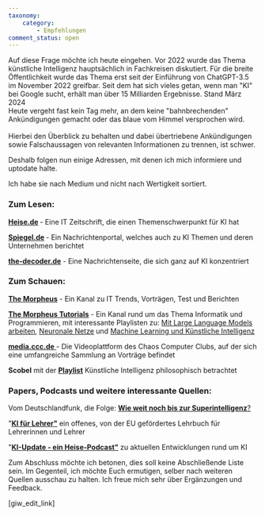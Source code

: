 ```yaml
---
taxonomy:
    category:
        - Empfehlungen
comment_status: open 
---
```


<!-- wp:paragraph -->
<p>Auf diese Frage möchte ich heute eingehen. Vor 2022 wurde das Thema künstliche Intelligenz hauptsächlich in Fachkreisen diskutiert. Für die breite Öffentlichkeit wurde das Thema erst seit der Einführung von ChatGPT-3.5 im November 2022 greifbar. Seit dem hat sich vieles getan, wenn man "KI" bei Google sucht, erhält man über 15 Milliarden Ergebnisse. Stand März 2024<br>Heute vergeht fast kein Tag mehr, an dem keine "bahnbrechenden" Ankündigungen gemacht oder das blaue vom Himmel versprochen wird.<br><br>Hierbei den Überblick zu behalten und dabei übertriebene Ankündigungen sowie Falschaussagen von relevanten Informationen zu trennen, ist schwer. <br></p>
<!-- /wp:paragraph -->

<!-- wp:paragraph -->
<p>Deshalb folgen nun einige Adressen, mit denen ich mich informiere und uptodate halte.</p>
<!-- /wp:paragraph -->

<!-- wp:paragraph -->
<p></p>
<!-- /wp:paragraph -->

<!-- wp:paragraph -->
<p>Ich habe sie nach Medium und nicht nach Wertigkeit sortiert.</p>
<!-- /wp:paragraph -->

<!-- wp:heading {"level":3} -->
<h3 class="wp-block-heading">Zum Lesen:</h3>
<!-- /wp:heading -->

<!-- wp:paragraph -->
<p><strong><a href="https://www.heise.de/thema/K%C3%BCnstliche-Intelligenz">Heise.de</a> </strong>- Eine IT Zeitschrift, die einen Themenschwerpunkt für KI hat</p>
<!-- /wp:paragraph -->

<!-- wp:paragraph -->
<p><strong><a href="https://www.spiegel.de/thema/kuenstliche_intelligenz/">Spiegel.de</a> </strong>- Ein Nachrichtenportal, welches auch zu KI Themen und deren Unternehmen berichtet</p>
<!-- /wp:paragraph -->

<!-- wp:paragraph -->
<p><a href="https://the-decoder.de/" data-type="link" data-id="https://the-decoder.de/"><strong>the-decoder.de</strong></a> - Eine Nachrichtenseite, die sich ganz auf KI konzentriert</p>
<!-- /wp:paragraph -->

<!-- wp:paragraph -->
<p></p>
<!-- /wp:paragraph -->

<!-- wp:paragraph -->
<p></p>
<!-- /wp:paragraph -->

<!-- wp:heading {"level":3} -->
<h3 class="wp-block-heading">Zum Schauen:</h3>
<!-- /wp:heading -->

<!-- wp:paragraph -->
<p><a href="https://www.youtube.com/@TheMorpheusVlogs" data-type="link" data-id="https://www.youtube.com/@TheMorpheusVlogs"><strong>The Morpheus</strong></a> - Ein Kanal zu IT Trends, Vorträgen, Test und Berichten</p>
<!-- /wp:paragraph -->

<!-- wp:paragraph -->
<p><a href="https://www.youtube.com/@TheMorpheusTutorials" data-type="link" data-id="https://www.youtube.com/@TheMorpheusTutorials"><strong>The Morpheus Tutorials</strong></a> - Ein Kanal rund um das Thema Informatik und Programmieren, mit interessante Playlisten zu: <a href="https://www.youtube.com/watch?v=Bll_Ws_NNtk&amp;list=PLNmsVeXQZj7r4pg1j8eFsEQp3nL0w4jJz">Mit Large Language Models arbeiten</a>, <a href="https://www.youtube.com/watch?v=8gYmuU_PNto&amp;list=PLNmsVeXQZj7p-BX9gVfz24TFGyy44wM_a">Neuronale Netze</a> und <a href="https://www.youtube.com/watch?v=GdsOLrqj42I&amp;list=PLNmsVeXQZj7qoIUw0MBYQ9qJffZAVdRWC" data-type="link" data-id="https://www.youtube.com/watch?v=GdsOLrqj42I&amp;list=PLNmsVeXQZj7qoIUw0MBYQ9qJffZAVdRWC">Machine Learning und Künstliche Intelligenz</a></p>
<!-- /wp:paragraph -->

<!-- wp:paragraph -->
<p><a href="https://media.ccc.de/"><strong>media.ccc.de</strong> </a>- Die Videoplattform des Chaos Computer Clubs, auf der sich eine umfangreiche Sammlung an Vorträge befindet</p>
<!-- /wp:paragraph -->

<!-- wp:paragraph -->
<p><strong>Scobel</strong> mit der <a href="https://www.youtube.com/watch?v=CglONcfu3bQ&amp;list=PLuX0UtSEcxP_yfN8utS3EXpsLOgJOATZP&amp;pp=iAQB" data-type="link" data-id="https://www.youtube.com/watch?v=CglONcfu3bQ&amp;list=PLuX0UtSEcxP_yfN8utS3EXpsLOgJOATZP&amp;pp=iAQB"><strong>Playlist</strong></a> Künstliche Intelligenz philosophisch betrachtet</p>
<!-- /wp:paragraph -->

<!-- wp:paragraph -->
<p></p>
<!-- /wp:paragraph -->

<!-- wp:heading {"level":3} -->
<h3 class="wp-block-heading">Papers, Podcasts und weitere interessante Quellen:</h3>
<!-- /wp:heading -->

<!-- wp:paragraph -->
<p>Vom Deutschlandfunk, die Folge: <a href="https://share.deutschlandradio.de/dlf-audiothek-audio-teilen.3265.de.html?mdm:audio_id=dira_DLF_a11e4806" target="_blank" rel="noreferrer noopener"><strong>Wie weit noch bis zur Superintelligenz</strong>?</a></p>
<!-- /wp:paragraph -->

<!-- wp:paragraph -->
<p>"<a href="https://pressbooks.pub/aifurlehrer/" data-type="link" data-id="https://pressbooks.pub/aifurlehrer/"><strong>KI für Lehrer"</strong></a> ein offenes, von der EU gefördertes Lehrbuch für Lehrerinnen und Lehrer</p>
<!-- /wp:paragraph -->

<!-- wp:paragraph -->
<p>"<strong><a href="https://www.heise.de/thema/KI-Update">KI-Update - ein Heise-Podcast"</a></strong> zu aktuellen Entwicklungen rund um KI</p>
<!-- /wp:paragraph -->

<!-- wp:paragraph -->
<p></p>
<!-- /wp:paragraph -->

<!-- wp:paragraph -->
<p></p>
<!-- /wp:paragraph -->

<!-- wp:paragraph -->
<p></p>
<!-- /wp:paragraph -->

<!-- wp:paragraph -->
<p>Zum Abschluss möchte ich betonen, dies soll keine Abschließende Liste sein. Im Gegenteil, ich möchte Euch ermutigen, selber nach weiteren Quellen ausschau zu halten. Ich freue mich sehr über Ergänzungen und Feedback. </p>
<!-- /wp:paragraph -->

<!-- wp:paragraph -->
<p><p>
[giw_edit_link]
<p></p>
<!-- /wp:paragraph -->


